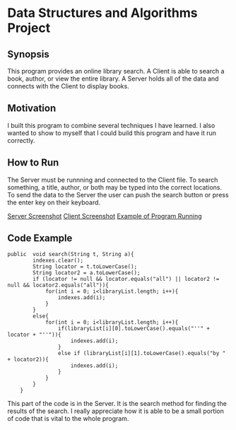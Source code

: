 # Data Structures and Algorithms Project

## Synopsis
This program provides an online library search. A Client is able to search a book, author, or view the entire library. A Server holds all of the data and connects with the Client to display books. 

## Motivation
I built this program to combine several techniques I have learned. I also wanted to show to myself that I could build this program and have it run correctly. 

## How to Run
The Server must be runnning and connected to the Client file. To search something, a title, author, or both may be typed into the correct locations. To send the data to the Server the user can push the search button or press the enter key on their keyboard. 

[Server Screenshot](/images/server.png)
[Client Screenshot](/images/client.png)
[Example of Program Running](/images/running.png)


## Code Example
```
public  void search(String t, String a){
		indexes.clear();
		String locator = t.toLowerCase();
		String locator2 = a.toLowerCase();
		if (locator != null && locator.equals("all") || locator2 != null && locator2.equals("all")){
			for(int i = 0; i<libraryList.length; i++){
				indexes.add(i);
			}
		}
		else{
			for(int i = 0; i<libraryList.length; i++){
				if(libraryList[i][0].toLowerCase().equals("''" + locator + "''")){
					indexes.add(i);
				}
				else if (libraryList[i][1].toLowerCase().equals("by " + locator2)){
					indexes.add(i);
				}
			}
		}			
	}
```
This part of the code is in the Server. It is the search method for finding the results of the search. I really appreciate how it is able to be a small portion of code that is vital to the whole program.
